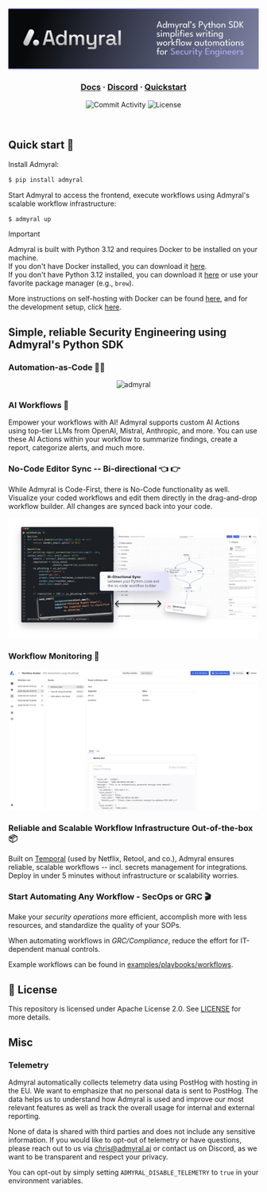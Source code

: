 <p align="center">
<img src="img/banner.svg" alt="admyral" />
</p>

<div align="center">
  <div>
    <h3>
        <a href="https://docs.admyral.dev/"><strong>Docs</strong></a> ·
        <a href="https://discord.gg/GqbJZT9Hbf"><strong>Discord</strong></a> ·
        <a href="https://github.com/Admyral-Security/admyral-quickstart"><strong>Quickstart</strong></a>
    </h3>
  </div>
  <div>

![Commit Activity](https://img.shields.io/github/commit-activity/m/Admyral-Security/admyral?style=flat-square&logo=github)
![License](https://img.shields.io/badge/License-Apache%202.0-blue?style=flat-square&logo=apache)

  </div>
</div>

</br>

## Quick start 🚀

Install Admyral:

```bash
$ pip install admyral
```

Start Admyral to access the frontend, execute workflows using Admyral's scalable workflow infrastructure:

```bash
$ admyral up
```

> [!IMPORTANT]
> Admyral is built with Python 3.12 and requires Docker to be installed on your machine. \
> If you don't have Docker installed, you can download it [here](https://docs.docker.com/get-docker/). \
> If you don't have Python 3.12 installed, you can download it [here](https://www.python.org/downloads/) or use your favorite package manager (e.g., `brew`).

More instructions on self-hosting with Docker can be found [here](https://docs.admyral.dev/docker), and for the development setup, click [here](https://docs.admyral.dev/development_setup).

## Simple, reliable Security Engineering using Admyral's Python SDK

### Automation-as-Code 🧑‍💻

<p align="center">
<img src="img/workflow.svg" alt="admyral" />
</p>

### AI Workflows 🤖

Empower your workflows with AI! Admyral supports custom AI Actions using top-tier LLMs from OpenAI, Mistral, Anthropic, and more. You can use these AI Actions within your workflow to summarize findings, create a report, categorize alerts, and much more.

### No-Code Editor Sync -- Bi-directional 👈 👉

While Admyral is Code-First, there is No-Code functionality as well. Visualize your coded workflows and edit them directly in the drag-and-drop workflow builder. All changes are synced back into your code.

<img src="img/sync.svg" alt="admyral" />

### Workflow Monitoring 🔮

<img src="img/monitoring.svg" alt="admyral" />

### Reliable and Scalable Workflow Infrastructure Out-of-the-box 📦

Built on [Temporal](https://temporal.io/) (used by Netflix, Retool, and co.), Admyral ensures reliable, scalable workflows -- incl. secrets management for integrations.
Deploy in under 5 minutes without infrastructure or scalability worries.

### Start Automating Any Workflow - SecOps or GRC 🎬

Make your _security operations_ more efficient, accomplish more with less resources, and standardize the quality of your SOPs.

When automating workflows in _GRC/Compliance_, reduce the effort for IT-dependent manual controls.

Example workflows can be found in [examples/playbooks/workflows](https://github.com/Admyral-Security/admyral/tree/main/examples).

## 📃 License

This repository is licensed under Apache License 2.0. See [LICENSE](https://github.com/Admyral-Security/admyral/blob/main/LICENSE) for more details.

## Misc

### Telemetry

Admyral automatically collects telemetry data using PostHog with hosting in the EU. We want to emphasize that no personal data is sent to PostHog. The data helps us to understand how Admyral is used and improve our most relevant features as well as track the overall usage for internal and external reporting.

None of data is shared with third parties and does not include any sensitive information. If you would like to opt-out of telemetry or have questions, please reach out to us via [chris@admyral.ai](mailto:chris@admyral.ai) or contact us on Discord, as we want to be transparent and respect your privacy.

You can opt-out by simply setting `ADMYRAL_DISABLE_TELEMETRY` to `true` in your environment variables.
